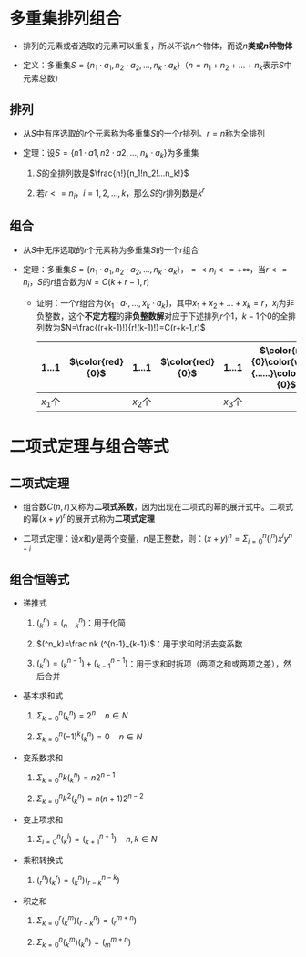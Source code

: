 # 多重集排列组合
* 排列的元素或者选取的元素可以重复，所以不说$n$个物体，而说$n$**类或$n$种物体**

* 定义：多重集$S={\{n_1\cdot a_1,n_2\cdot a_2,...,n_k\cdot a_k\}}（n=n_1+n_2+...+n_k$表示$S$中元素总数）

## 排列
* 从$S$中有序选取的$r$个元素称为多重集$S$的一个$r$排列。$r=n$称为全排列

* 定理：设$S=\{n1\cdot a1,n2\cdot a2,...,n_k \cdot a_k\}$为多重集
    1. $S$的全排列数是$\frac{n!}{n_1!n_2!...n_k!}$

    2. 若$r<=n_i，i=1,2,...,k$，那么$S$的$r$排列数是$k^r$

## 组合
* 从$S$中无序选取的$r$个元素称为多重集$S$的一个$r$组合

* 定理：多重集$S=\{n_1\cdot a_1,n_2 \cdot a_2,...,n_k\cdot a_k\}，=<n_i<=+\infty$，当$r<=n_i$，$S$的$r$组合数为$N=C(k+r-1,r)$
    * 证明：一个$r$组合为$\{x_1\cdot a_1,...,x_k\cdot a_k\}$，其中$x_1+x_2+...+x_k=r$，$x_i$为非负整数，这个**不定方程**的**非负整数解**对应于下述排列$r$个1，$k-1$个0的全排列数为$N=\frac{(r+k-1)!}{r!(k-1)!}=C(r+k-1,r)$

        |1...1 |$\color{red}{0}$| 1...1 |$\color{red}{0}$| 1...1 |$\color{red}{0}\color{while}{......}\color{red}{0}$|1...1|
        |-|-|-|-|-|-|-|
        |$x_1$个||$x_2$个||$x_3$个||$x_k$个|

# 二项式定理与组合等式

## 二项式定理
* 组合数$C(n,r)$又称为**二项式系数**，因为出现在二项式的幂的展开式中。二项式的幂$(x+y)^n$的展开式称为**二项式定理**

* 二项式定理：设$x$和$y$是两个变量，$n$是正整数，则：$(x + y) ^ n = \Sigma^n_{i=0}(^n_i)x^iy^{n-i}$

## 组合恒等式
* 递推式
    1. $(^n_k)=(^n_{n-k})$：用于化简

    2. $(^n_k)=\frac nk (^{n-1}_{k-1})$：用于求和时消去变系数

    3. $(^n_k)=(^{n-1}_k)+(^{n-1}_{k-1})$：用于求和时拆项（两项之和或两项之差），然后合并

* 基本求和式
    1. $\Sigma ^n_{k=0}(^n_k)=2^n\quad n\in N$

    2. $\Sigma ^n_{k=0}(-1)^k(^n_k)=0\quad n\in N$

* 变系数求和
    1. $\Sigma ^n_{k=0}k(^n_k)=n2^{n-1}$

    2. $\Sigma ^n_{k=0}k^2(^n_k)=n(n+1)2^{n-2}$

* 变上项求和
    1. $\Sigma ^n_{l=0}(^l_k)=(^{n+1}_{k+1})\quad n,k\in N$

* 乘积转换式
    1. $(^n_r)(^r_k)=(^n_k)(^{n-k}_{r-k})$

* 积之和
    1. $\Sigma ^r_{k=0}(^m_k)(^n_{r-k})=(^{m+n}_r)$

    2. $\Sigma ^n_{k=0}(^m_k)(^n_{k})=(^{m+n}_m)$
